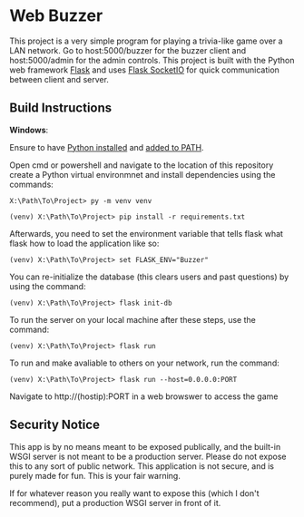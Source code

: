 # Web Buzzer
This project is a very simple program for playing a trivia-like game over a LAN network. Go to host:5000/buzzer for the buzzer client and host:5000/admin for the admin controls. This project is built with the Python web framework [Flask](https://flask.palletsprojects.com/en/2.1.x/) and uses [Flask SocketIO](https://flask-socketio.readthedocs.io/en/latest/) for quick communication between client and server.

## Build Instructions
**Windows**:

Ensure to have [Python installed](https://wiki.python.org/moin/BeginnersGuide/Download) and [added to PATH](https://www.educative.io/edpresso/how-to-add-python-to-path-variable-in-windows). 

Open cmd or powershell and navigate to the location of this repository
create a Python virtual environmnet and install dependencies using the commands: 
```
X:\Path\To\Project> py -m venv venv

(venv) X:\Path\To\Project> pip install -r requirements.txt
```

Afterwards, you need to set the environment variable that tells flask what flask how to load the application like so:
```
(venv) X:\Path\To\Project> set FLASK_ENV="Buzzer"
```

You can re-initialize the database (this clears users and past questions) by using the command:

```
(venv) X:\Path\To\Project> flask init-db
```

To run the server on your local machine after these steps, use the command:
```
(venv) X:\Path\To\Project> flask run
```

To run and make avaliable to others on your network, run the command:
```
(venv) X:\Path\To\Project> flask run --host=0.0.0.0:PORT
```

Navigate to http://(hostip):PORT in a web browswer to access the game

## Security Notice

This app is by no means meant to be exposed publically, and the built-in WSGI server is not meant to be a production server. Please do not expose this to any sort of public network. This application is not secure, and is purely made for fun. This is your fair warning.

If for whatever reason you really want to expose this (which I don't recommend), put a production WSGI server in front of it.

